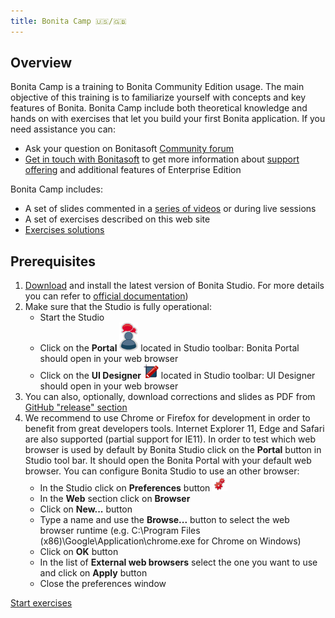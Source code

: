 ```yaml
---
title: Bonita Camp 🇺🇸/🇬🇧
--- 
```


## Overview

Bonita Camp is a training to Bonita Community Edition usage. The main objective of this training is to familiarize yourself with concepts and key features of Bonita.
Bonita Camp include both theoretical knowledge and hands on with exercises that let you build your first Bonita application.
If you need assistance you can:
* Ask your question on Bonitasoft [Community forum](https://community.bonitasoft.com/questions-and-answers)
* [Get in touch with Bonitasoft](https://www.bonitasoft.com/contact-us) to get more information about [support offering](https://www.bonitasoft.com/support) and additional features of Enterprise Edition

Bonita Camp includes:
* A set of slides commented in a [series of videos](https://www.youtube.com/playlist?list=PLvvoQatxaHOMHRiP7hFayNXTJNdxIEiYp) or during live sessions
* A set of exercises described on this web site
* [Exercises solutions](https://github.com/Bonitasoft-Community/bonita-camp/releases/latest)

## Prerequisites
1. [Download](https://www.bonitasoft.com/downloads) and install the latest version of Bonita Studio. For more details you can refer to [official documentation](https://documentation.bonitasoft.com/bonita//bonita-studio-download-installation))
1. Make sure that the Studio is fully operational:
   - Start the Studio
   - Click on the **Portal** ![Portal icon](../images/portal-icon.png) located in Studio toolbar: Bonita Portal should open in your web browser
   - Click on the **UI Designer** ![UI Designer icon](../images/ui_designer_24x24.png) located in Studio toolbar: UI Designer should open in your web browser
1. You can also, optionally, download corrections and slides as PDF from [GitHub "release" section](https://github.com/Bonitasoft-Community/bonita-camp/releases/latest)
1. We recommend to use Chrome or Firefox for development in order to benefit from great developers tools. Internet Explorer 11, Edge and Safari are also supported (partial support for IE11). In order to test which web browser is used by default by Bonita Studio click on the **Portal** button in Studio tool bar. It should open the Bonita Portal
with your default web browser. You can configure Bonita Studio to use an other browser:
   - In the Studio click on **Preferences** button ![Preferences icon](../images/preferences.png)
   - In the **Web** section click on **Browser**
   - Click on **New...** button
   - Type a name and use the **Browse...** button to select the web browser runtime (e.g. C:\Program Files (x86)\Google\Application\chrome.exe for Chrome on Windows)
   - Click on **OK** button
   - In the list of **External web browsers** select the one you want to use and click on **Apply** button
   - Close the preferences window

[Start exercises](00-introduction)
